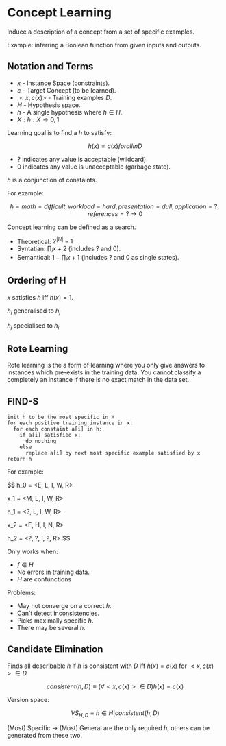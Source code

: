 Concept Learning
================

Induce a description of a concept from a set of specific examples.

Example: inferring a Boolean function from given inputs and outputs.

Notation and Terms
------------------

* $x$ - Instance Space (constraints).
* $c$ - Target Concept (to be learned).
* $<x, c(x)>$ - Training examples $D$.
* $H$ - Hypothesis space.
* $h$ - A single hypothesis where $h \in H$.
* $X: h:X \rightarrow {0,1}$

Learning goal is to find a $h$ to satisfy:

$$h(x) = c(x) for all in D$$

* $?$ indicates any value is acceptable (wildcard).
* $0$ indicates any value is unacceptable (garbage state).

$h$ is a conjunction of constaints.

For example:

$$h = {math=difficult, workload=hard, presentation=dull, application=?, references=?} \rightarrow 0$$

Concept learning can be defined as a search.

* Theoretical: $2^{|H|} - 1$
* Syntatian: $\prod_i x + 2$ (includes $?$ and $0$).
* Semantical: $1 + \prod_i x + 1$ (includes $?$ and $0$ as single states).

Ordering of H
-------------
$x$ satisfies $h$ iff $h(x)=1$.

$h_i$ generalised to $h_j$

$h_j$ specialised to $h_i$

Rote Learning
-------------
Rote learning is the a form of learning where you only give answers to instances which pre-exists in the training data. You cannot classify a completely an instance if there is no exact match in the data set.

FIND-S
------

```
init h to be the most specific in H
for each positive training instance in x:
  for each constaint a[i] in h:
    if a[i] satisfied x:
      do nothing
    else
      replace a[i] by next most specific example satisfied by x
return h
```

For example:

$$
h_0 = <E, L, I, W, R>

x_1 = <M, L, I, W, R>

h_1 = <?, L, I, W, R>

x_2 = <E, H, I, N, R>

h_2 = <?, ?, I, ?, R>
$$

Only works when:
* $f \in H$
* No errors in training data.
* $H$ are confunctions

Problems:
* May not converge on a correct $h$.
* Can't detect inconsistencies.
* Picks maximally specific $h$.
* There may be several $h$.


Candidate Elimination
---------------------
Finds all describable $h$ if $h$ is consistent with $D$ iff $h(x) = c(x)$ for $<x, c(x)> \in D$

$$
consistent(h,D) \equiv (\forall<x,c(x)> \in D) h(x) = c(x)
$$

Version space:

$$
VS_{H,D} \equiv {h \in H | consistent(h,D)}
$$

(Most) Specific $\rightarrow$ (Most) General are the only required $h$, others can be generated from these two.